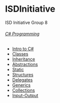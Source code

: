 # ISDInitiative
ISD Initiative Group 8


###### [C# Programming](#ISDInitiative)
* [Intro to C#](HomeTask_1)
* [Classes]()
* [Inheritance]()
* [Abstractions]()
* [Static]()
* [Structures]()
* [Delegates]()
* [Generics]()
* [Collections]()
* [Input-Output]()

